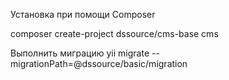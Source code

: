 Установка при помощи Composer

composer create-project dssource/cms-base cms

Выполнить миграцию
yii migrate --migrationPath=@dssource/basic/migration